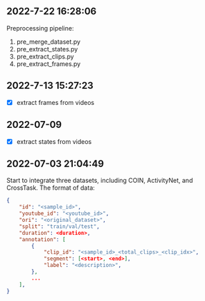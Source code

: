 ## 2022-7-22 16:28:06

Preprocessing pipeline:

1. pre_merge_dataset.py
2. pre_extract_states.py
3. pre_extract_clips.py
4. pre_extract_frames.py


## 2022-7-13 15:27:23

- [x] extract frames from videos


## 2022-07-09

- [x] extract states from videos


## 2022-07-03 21:04:49


Start to integrate three datasets, including COIN, ActivityNet, and CrossTask. The format of data:

``` json
{
    "id": "<sample_id>",
    "youtube_id": "<youtube_id>",
    "ori": "<original_dataset>",
    "split": "train/val/test",
    "duration": <duration>,
    "annotation": [
        {
            "clip_id": "<sample_id>_<total_clips>_<clip_idx>",
            "segment": [<start>, <end>],
            "label": "<description>",
        },
        ...
    ],
}
```
